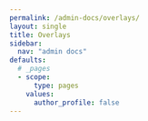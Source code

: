 ```yaml
---
permalink: /admin-docs/overlays/
layout: single
title: Overlays
sidebar:
  nav: "admin docs"
defaults:
  # _pages
  - scope:
      type: pages
    values:
      author_profile: false
---
```


